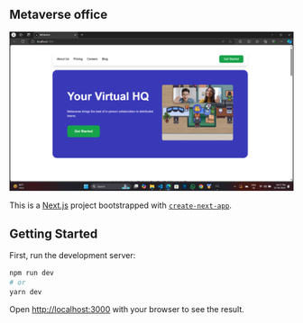 ## Metaverse office
![image_alt](https://github.com/sayandas-sd/metaverse_office/blob/425681abcf92b5f37c0eca38b7153251563ebe78/public/assets/Screenshot%20(40).png)

This is a [Next.js](https://nextjs.org/) project bootstrapped with [`create-next-app`](https://github.com/vercel/next.js/tree/canary/packages/create-next-app).

## Getting Started

First, run the development server:

```bash
npm run dev
# or
yarn dev
```

Open [http://localhost:3000](http://localhost:3000) with your browser to see the result.
